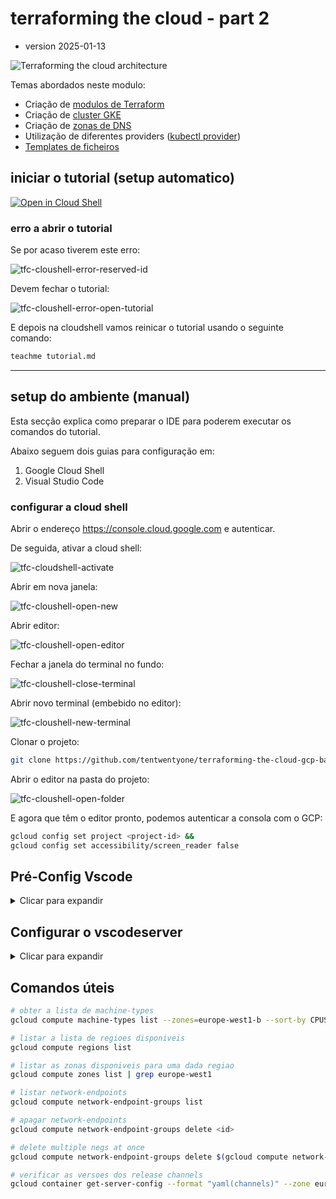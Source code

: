 # terraforming the cloud - part 2

- version 2025-01-13

![Terraforming the cloud architecture][tfc-arch]

Temas abordados neste modulo:

- Criação de [modulos de Terraform](https://www.terraform.io/docs/language/modules/syntax.html)
- Criação de [cluster GKE](https://registry.terraform.io/providers/hashicorp/google/latest/docs/resources/container_cluster)
- Criação de [zonas de DNS](https://registry.terraform.io/providers/hashicorp/google/latest/docs/resources/dns_managed_zone)
- Utilização de diferentes providers ([kubectl provider](https://registry.terraform.io/providers/alekc/kubectl/latest/docs))
- [Templates de ficheiros](https://registry.terraform.io/providers/hashicorp/template/latest/docs/data-sources/file)

## iniciar o tutorial (setup automatico)

[![Open in Cloud Shell](https://gstatic.com/cloudssh/images/open-btn.png)](https://ssh.cloud.google.com/cloudshell/open?cloudshell_git_repo=https://github.com/tentwentyone/terraforming-the-cloud-gcp-basic-part2&cloudshell_tutorial=tutorial.md)

### erro a abrir o tutorial

Se por acaso tiverem este erro:

![tfc-cloushell-error-reserved-id]

Devem fechar o tutorial:

![tfc-cloushell-error-open-tutorial]

E depois na cloudshell vamos reinicar o tutorial usando o seguinte comando:

```bash
teachme tutorial.md
```

---

## setup do ambiente (manual)

Esta secção explica como preparar o IDE para poderem executar os comandos do tutorial.

Abaixo seguem dois guias para configuração em:

1. Google Cloud Shell
2. Visual Studio Code

### configurar a cloud shell

Abrir o endereço <https://console.cloud.google.com> e autenticar.

De seguida, ativar a cloud shell:

![tfc-cloudshell-activate]

Abrir em nova janela:

![tfc-cloushell-open-new]

Abrir editor:

![tfc-cloushell-open-editor]

Fechar a janela do terminal no fundo:

![tfc-cloushell-close-terminal]

Abrir novo terminal (embebido no editor):

![tfc-cloushell-new-terminal]

Clonar o projeto:

```bash
git clone https://github.com/tentwentyone/terraforming-the-cloud-gcp-basic-part2.git && cd terraforming-the-cloud-gcp-basic-part2
```

Abrir o editor na pasta do projeto:

![tfc-cloushell-open-folder]

E agora que têm o editor pronto, podemos autenticar a consola com o GCP:

```bash
gcloud config set project <project-id> &&
gcloud config set accessibility/screen_reader false
```

## Pré-Config Vscode
<!-- markdownlint-disable MD033 -->
<details>

<summary>Clicar para expandir</summary>
<!-- markdownlint-enable MD033 -->

Para iniciares o workshop terás de aceder ao teu workspace no Coder.

Será facultado um link assim como username e password para que possas fazer o login. Ao chegares a esta página utiliza as credenciais para entrares na plataforma.

![alt text](/images/coder-login.png)

Ao fazerem o login deverão encontrar um workspace já criado para o propósito do workshop semelhante a este:

![alt text](/images/coder-workspaces.png)

⚠️ Não criem um novo workspace.

Ao acederem ao vosso workspace vão conseguir ver se este já se encontra disponível e se tal se verificar podem aceder ao `code-server`

![alt text](/images/coder-server.png)

</details>

## Configurar o vscodeserver
<!-- markdownlint-disable MD033 -->
<details>

<summary>Clicar para expandir</summary>
<!-- markdownlint-enable MD033 -->

Abre o terminal no vscode com o comando:

```bash
ctrl+ç
```

ou se estiveres num mac:

```bash
shift+cmd+c
```

Faz git clone do repositório:

```bash
git clone https://github.com/tentwentyone/terraforming-the-cloud-gcp-basic-part2.git
```

Abre a diretoria com o comando:

```bash
ctrl+k+ctrl+o
```

ou se estiveres num mac:

```bash
cmd+k+cmd+o
```

Abre a diretoria do projecto:

```bash
cd terraforming-the-cloud-gcp-basic-part2/
```

Seleciona o path para o codetour:

```bash
/home/coder/terraforming-the-cloud-gcp-basic-part2
```

Inicia o tour no canto inferior esquerdo do teu Visual Studio Code:

![alt text](images/codetour.png)

</details>

## Comandos úteis

```bash
# obter a lista de machine-types
gcloud compute machine-types list --zones=europe-west1-b --sort-by CPUS

# listar a lista de regioes disponiveis
gcloud compute regions list

# listar as zonas disponiveis para uma dada regiao
gcloud compute zones list | grep europe-west1

# listar network-endpoints
gcloud compute network-endpoint-groups list

# apagar network-endpoints
gcloud compute network-endpoint-groups delete <id>

# delete multiple negs at once
gcloud compute network-endpoint-groups delete $(gcloud compute network-endpoint-groups list --format="value(name)")

# verificar as versoes dos release channels
gcloud container get-server-config --format "yaml(channels)" --zone europe-west1-b
```
<!-- markdownlint-disable-file MD013 -->

 [//]: # (*****************************)
 [//]: # (INSERT IMAGE REFERENCES BELOW)
 [//]: # (*****************************)

[tfc-arch]: https://github.com/tentwentyone/terraforming-the-cloud-gcp-basic-part2/raw/main/images/terraforming-the-cloud.png "Terraforming the cloud architecture"

[tfc-cloudshell-activate]: https://github.com/tentwentyone/terraforming-the-cloud-gcp-basic-part2/raw/main/images/cloudshell-activate.png "Cloudshell activate screenshot"

[tfc-cloushell-open-new]: https://github.com/tentwentyone/terraforming-the-cloud-gcp-basic-part2/raw/main/images/cloudshell-open-new.png "Cloudshell open new window screenshot"

[tfc-cloushell-open-editor]: https://github.com/tentwentyone/terraforming-the-cloud-gcp-basic-part2/raw/main/images/cloudshell-open-editor.png "Cloudshell open editor screenshot"

[tfc-cloushell-close-terminal]: https://github.com/tentwentyone/terraforming-the-cloud-gcp-basic-part2/raw/main/images/cloudshell-close-terminal.png "Cloudshell close terminal window screenshot"

[tfc-cloushell-new-terminal]: https://github.com/tentwentyone/terraforming-the-cloud-gcp-basic-part2/raw/main/images/cloudshell-new-terminal.png "Cloudshell new terminal window screenshot"

[tfc-cloushell-open-folder]: https://github.com/tentwentyone/terraforming-the-cloud-gcp-basic-part2/raw/main/images/cloudshell-open-folder.png "Cloudshell open folder screenshot"

[tfc-cloushell-error-reserved-id]: https://github.com/tentwentyone/terraforming-the-cloud-gcp-basic-part2/raw/main/images/cloudshell-open-error-reserved-id.jpg "Cloudshell error reserved-id"

[tfc-cloushell-error-open-tutorial]: https://github.com/tentwentyone/terraforming-the-cloud-gcp-basic-part2/raw/main/images/cloudshell-open-error-close-tutorial.jpg "Cloudshell error open tuturial"
